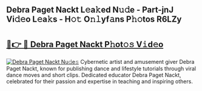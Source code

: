 ## Debra Paget Nackt L𝚎a𝚔ed N𝚞𝚍e - Part-jnJ Vi𝚍𝚎o L𝚎a𝚔s - H𝚘𝚝 O𝚗𝚕yf𝚊ns P𝚑𝚘tos R6LZy

# <h2><a href="http://kf1fug.oniu.top/?m=Debra+Paget+Nackt">🔗👉 🔴 Debra Paget Nackt P𝚑ot𝚘𝚜 V𝚒d𝚎o</a></h2>

[![Debra Paget Nackt Nu𝚍e𝚜](https://i.imgur.com/0qMVB7G.gif)](http://kf1fug.oniu.top/?m=Debra+Paget+Nackt)
Cybernetic artist and amusement giver Debra Paget Nackt, known for publishing dance and lifestyle tutorials through viral dance moves and short clips. Dedicated educator Debra Paget Nackt, celebrated for their passion and expertise in teaching and inspiring others.  
